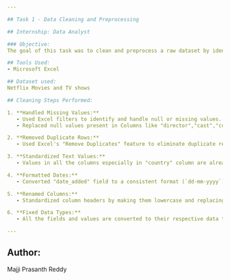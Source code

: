 ```yaml
---

## Task 1 - Data Cleaning and Preprocessing

## Internship: Data Analyst

### Objective:
The goal of this task was to clean and preprocess a raw dataset by identifying and fixing issues such as missing values, removing duplicates, inconsistent formatting, and incorrect data types.

## Tools Used:
- Microsoft Excel

## Dataset used:
Netflix Movies and TV shows

## Cleaning Steps Performed:

1. **Handled Missing Values:**
   - Used Excel filters to identify and handle null or missing values.
   - Replaced null values present in Columns like "director","cast","country","date_added,"rating"and "duration" with different texts like "unknown" or "not mentioned".

2. **Removed Duplicate Rows:**
   - Used Excel's "Remove Duplicates" feature to eliminate duplicate records from columns like "title" and "description".

3. **Standardized Text Values:**
   - Values in all the columns especially in "country" column are already standardized.

4. **Formatted Dates:**
   - Converted "date_added" field to a consistent format (`dd-mm-yyyy`) for uniformity from non uniform format using "format cells" feature.

5. **Renamed Columns:**
   - Standardized column headers by making them lowercase and replacing spaces with underscores.

6. **Fixed Data Types:**
   - All the fields and values are converted to their respective data types

---
```


## Author:
Majji Prasanth Reddy
